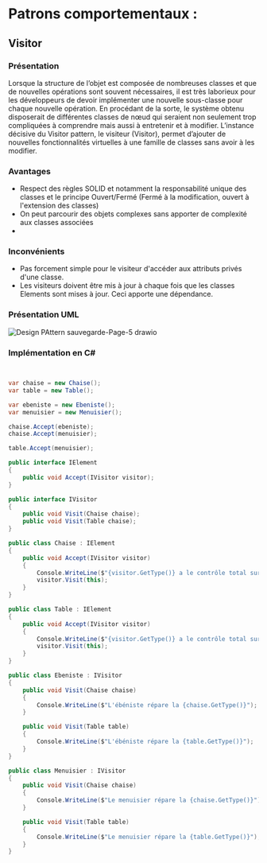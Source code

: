 # Patrons comportementaux :

## Visitor

### Présentation
Lorsque la structure de l’objet est composée de nombreuses classes et que de nouvelles opérations sont souvent nécessaires, il est très laborieux pour les développeurs de devoir implémenter une nouvelle sous-classe pour chaque nouvelle opération. En procédant de la sorte, le système obtenu disposerait de différentes classes de nœud qui seraient non seulement trop compliquées à comprendre mais aussi à entretenir et à modifier. L’instance décisive du Visitor pattern, le visiteur (Visitor), permet d’ajouter de nouvelles fonctionnalités virtuelles à une famille de classes sans avoir à les modifier.

### Avantages
* Respect des règles SOLID et notamment la responsabilité unique des classes et le principe Ouvert/Fermé (Fermé à la modification, ouvert à l'extension des classes)
* On peut parcourir des objets complexes sans apporter de complexité aux classes associées
* 
### Inconvénients
* Pas forcement simple pour le visiteur d'accéder aux attributs privés d'une classe.
* Les visiteurs doivent être mis à jour à chaque fois que les classes Elements sont mises à jour. Ceci apporte une dépendance.

### Présentation UML
![Design PAttern sauvegarde-Page-5 drawio](https://github.com/Enfyyys/DP-Groupe1/assets/105907677/8c79a615-8046-43ea-be9a-49f8fed4f6c1)


### Implémentation en C#

```CS


var chaise = new Chaise();
var table = new Table();

var ebeniste = new Ebeniste();
var menuisier = new Menuisier();

chaise.Accept(ebeniste);
chaise.Accept(menuisier);

table.Accept(menuisier);

public interface IElement
{
    public void Accept(IVisitor visitor);
}

public interface IVisitor
{
    public void Visit(Chaise chaise);
    public void Visit(Table chaise);
}

public class Chaise : IElement
{
    public void Accept(IVisitor visitor)
    {
        Console.WriteLine($"{visitor.GetType()} a le contrôle total sur la chaise !");
        visitor.Visit(this);
    }
}

public class Table : IElement
{
    public void Accept(IVisitor visitor)
    {
        Console.WriteLine($"{visitor.GetType()} a le contrôle total sur la table !");
        visitor.Visit(this);
    }
}

public class Ebeniste : IVisitor
{
    public void Visit(Chaise chaise)
    {
        Console.WriteLine($"L'ébéniste répare la {chaise.GetType()}");
    }

    public void Visit(Table table)
    {
        Console.WriteLine($"L'ébéniste répare la {table.GetType()}");
    }
}

public class Menuisier : IVisitor
{
    public void Visit(Chaise chaise)
    {
        Console.WriteLine($"Le menuisier répare la {chaise.GetType()}");
    }

    public void Visit(Table table)
    {
        Console.WriteLine($"Le menuisier répare la {table.GetType()}");
    }
}

```

